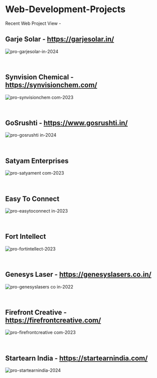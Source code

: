 # Web-Development-Projects


Recent Web Project View - 

## Garje Solar - https://garjesolar.in/

![pro-garjesolar-in-2024](https://github.com/user-attachments/assets/b0f73618-b395-4323-b4ad-869034c532a2)


<br>

## Synvision Chemical - https://synvisionchem.com/

![pro-synvisionchem com-2023](https://github.com/user-attachments/assets/f5d78252-e3bd-4b64-8ee1-83187596f39e)


<br>

## GoSrushti - https://www.gosrushti.in/

![pro-gosrushti in-2024](https://github.com/user-attachments/assets/b5ae37dc-8b89-490b-b09d-9fd34f7f5477)


<br>

## Satyam Enterprises

![pro-satyament com-2023](https://github.com/user-attachments/assets/966802e2-4afe-43b3-a75a-c025054fa8c1)


<br>

## Easy To Connect

![pro-easytoconnect in-2023](https://github.com/user-attachments/assets/c0034e0b-1c09-4169-b9d1-d7c285ca01b9)


<br>


## Fort Intellect

![pro-fortintellect-2023](https://github.com/user-attachments/assets/94a121f9-f5ec-494b-bd22-5aca09daf15e)


<br>

## Genesys Laser - https://genesyslasers.co.in/

![pro-genesyslasers co in-2022](https://github.com/user-attachments/assets/6128965e-b020-4fb6-b3b8-52c79bebebdb)


<br>

## Firefront Creative - https://firefrontcreative.com/

![pro-firefrontcreative com-2023](https://github.com/user-attachments/assets/33b47431-7ed5-43fb-acb7-c89ee47b43dc)


<br>

## Startearn India - https://startearnindia.com/

![pro-startearnindia-2024](https://github.com/user-attachments/assets/a3f3c241-b8fe-428b-a36c-4871b56d2b92)


<br>





